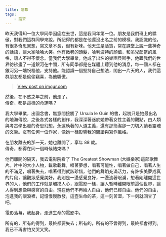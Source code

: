 ```yaml
---
title: 落幕
tags:
    - 隨筆
---
```


昨天我得知一位大學同學因癌症去世，這是我同年第一位。朋友是我們班上的驕傲，對我們這群同學來說，所記得的都是在他還沒出名之前的模樣。我認識的他，有很多奇思異想，寫文章不長，但有新味。他天生是活寶，常在課堂上說一些神奇的話語，讓大家哈哈大笑。他有微卷的頭髮，哈利波特的顏值，和吊兒郎當的風格，讓人不得不懷念。當我們大學畢業，他成了出名的樂團貝斯手，他跟我們的世界彷彿畫了一道銀河在中間，所有同學都是在媒體上聽到他的消息，每一個人都在銀河另一端祝福他，支持他。能認識一個堅持自己想法，闖出一片天的人，我們這群朋友都是偷偷竊喜，為他驕傲。

<blockquote class="imgur-embed-pub" lang="en" data-id="m74je6C"><a href="//imgur.com/m74je6C">View post on imgur.com</a></blockquote><script async src="//s.imgur.com/min/embed.js" charset="utf-8"></script>

然後，在不惑之年之前，他走了。<br />
傳奇，都是這樣的命運嗎？

我大學畢業，出國念書，無意間接觸了 Ursula le Guin 的書，起初只是她最出名的地海傳說，之後各式各樣的創作，我深深著迷於她帶著女性主義的觀點，由人類與考古學出發的奇思幻想，永遠執著的人道主義，還有那簡潔卻一刀切入讀者靈魂的文筆。沒有任何一位作家，像她一樣影響我的閱讀與寫作風格。

在朋友離去的那一天，她也離開了，享年 88 歲。<br />
傳奇，都得在同一個時候結束嗎？

他們離開的隔天，我去電影院看了 The Greatest Showman (大娛樂家)這部歌舞片。片中的大小人物，載歌載舞，唱著夢想，唱著可能性，唱著做自己，唱著人生的不滿足，唱著失去，唱著得到就該珍惜，他們的舞蹈充滿活力，有許多美夢成真的片段，讓觀眾感覺美好。我則是一邊感覺良好，一邊流著眼淚，想著剛離開這世界的人，他們的工作就是觸摸人心，跟電影一樣，讓人暫時離開眼前這個世界，讓人得到想像與感官的自由。現在他們不再給人自由，他們已經自由。他們的自由，泡進我的眼淚裡，記憶慢慢散發，這壺生命的茶，這一刻苦澀，下一刻就回甘了吧。

電影落幕，我起身，走進生命的電影中。

所有的，所有的得到，最終都要失去；所有的，所有的不曾得到，最終都會得到。我已不再害怕又哭又笑。
